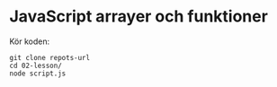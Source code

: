 # JavaScript arrayer och funktioner

Kör koden:

	git clone repots-url
	cd 02-lesson/
	node script.js
